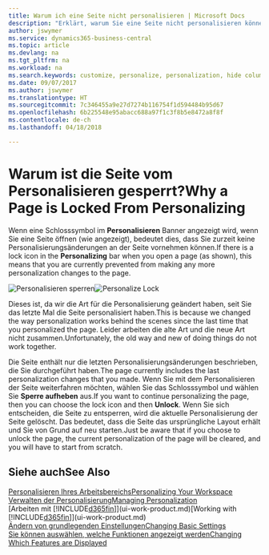 ```yaml
---
title: Warum ich eine Seite nicht personalisieren | Microsoft Docs
description: "Erklärt, warum Sie eine Seite nicht personalisieren können und was Sie tun können, um sie zu entsperren, sodass Sie sie anpassen können."
author: jswymer
ms.service: dynamics365-business-central
ms.topic: article
ms.devlang: na
ms.tgt_pltfrm: na
ms.workload: na
ms.search.keywords: customize, personalize, personalization, hide columns, remove fields, move fields
ms.date: 09/07/2017
ms.author: jswymer
ms.translationtype: HT
ms.sourcegitcommit: 7c346455a9e27d7274b116754f1d594484b95d67
ms.openlocfilehash: 6b225548e95abacc688a97f1c3f8b5e8472a8f8f
ms.contentlocale: de-ch
ms.lasthandoff: 04/18/2018

---
```

# <a name="why-a-page-is-locked-from-personalizing"></a><span data-ttu-id="5b4cb-103">Warum ist die Seite vom Personalisieren gesperrt?</span><span class="sxs-lookup"><span data-stu-id="5b4cb-103">Why a Page is Locked From Personalizing</span></span>
<span data-ttu-id="5b4cb-104">Wenn eine Schlosssymbol im **Personalisieren** Banner angezeigt wird, wenn Sie eine Seite öffnen (wie angezeigt), bedeutet dies, dass Sie zurzeit keine Personalisierungsänderungen an der Seite vornehmen können.</span><span class="sxs-lookup"><span data-stu-id="5b4cb-104">If there is a lock icon in the **Personalizing** bar when you open a page (as shown), this means that you are currently prevented from making any more personalization changes to the page.</span></span>

<span data-ttu-id="5b4cb-105">![Personalisieren sperren](media/personalization-locked.png "Personalisieren sperren")</span><span class="sxs-lookup"><span data-stu-id="5b4cb-105">![Personalize Lock](media/personalization-locked.png "Personalize lock")</span></span>

<span data-ttu-id="5b4cb-106">Dieses ist, da wir die Art für die Personalisierung geändert haben, seit Sie das letzte Mal die Seite personalisiert haben.</span><span class="sxs-lookup"><span data-stu-id="5b4cb-106">This is because we changed the way personalization works behind the scenes since the last time that you personalized the page.</span></span> <span data-ttu-id="5b4cb-107">Leider arbeiten die alte Art und die neue Art nicht zusammen.</span><span class="sxs-lookup"><span data-stu-id="5b4cb-107">Unfortunately, the old way and new of doing things do not work together.</span></span>

<span data-ttu-id="5b4cb-108">Die Seite enthält nur die letzten Personalisierungsänderungen beschrieben, die Sie durchgeführt haben.</span><span class="sxs-lookup"><span data-stu-id="5b4cb-108">The page currently includes the last personalization changes that you made.</span></span> <span data-ttu-id="5b4cb-109">Wenn Sie mit dem Personalisieren der Seite weiterfahren möchten, wählen Sie das Schlosssymbol und wählen Sie **Sperre aufheben** aus.</span><span class="sxs-lookup"><span data-stu-id="5b4cb-109">If you want to continue personalizing the page, then you can choose the lock icon and then **Unlock**.</span></span> <span data-ttu-id="5b4cb-110">Wenn Sie sich entscheiden, die Seite zu entsperren, wird die aktuelle Personalisierung der Seite  gelöscht. Das bedeutet, dass die Seite das ursprüngliche Layout erhält und Sie von Grund auf neu starten.</span><span class="sxs-lookup"><span data-stu-id="5b4cb-110">Just be aware that if you choose to unlock the page, the current personalization of the page will be cleared, and you will have to start from scratch.</span></span>


## <a name="see-also"></a><span data-ttu-id="5b4cb-111">Siehe auch</span><span class="sxs-lookup"><span data-stu-id="5b4cb-111">See Also</span></span>
[<span data-ttu-id="5b4cb-112">Personalisieren Ihres Arbeitsbereichs</span><span class="sxs-lookup"><span data-stu-id="5b4cb-112">Personalizing Your Workspace</span></span>](ui-personalization-manage.md)  
[<span data-ttu-id="5b4cb-113">Verwalten der Personalisierung</span><span class="sxs-lookup"><span data-stu-id="5b4cb-113">Managing Personalization</span></span>](ui-personalization-manage.md)  
<span data-ttu-id="5b4cb-114">[Arbeiten mit [!INCLUDE[d365fin](includes/d365fin_md.md)]](ui-work-product.md)</span><span class="sxs-lookup"><span data-stu-id="5b4cb-114">[Working with [!INCLUDE[d365fin](includes/d365fin_md.md)]](ui-work-product.md)</span></span>  
[<span data-ttu-id="5b4cb-115">Ändern von grundlegenden Einstellungen</span><span class="sxs-lookup"><span data-stu-id="5b4cb-115">Changing Basic Settings</span></span>](ui-change-basic-settings.md)  
[<span data-ttu-id="5b4cb-116">Sie können auswählen, welche Funktionen angezeigt werden</span><span class="sxs-lookup"><span data-stu-id="5b4cb-116">Changing Which Features are Displayed</span></span>](ui-experiences.md)  

